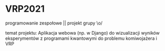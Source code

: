 # VRP2021
programowanie zespołowe || projekt grupy \o/ 

temat projektu:
Aplikacja webowa (np. w Django) do wizualizacji wyników eksperymentów z programami kwantowymi do problemu komiwojażera i VRP
